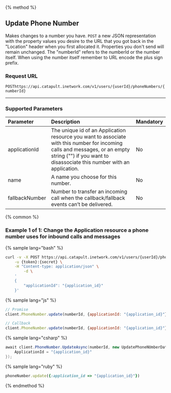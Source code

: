 {% method %}

## Update Phone Number
Makes changes to a number you have. <code class="post">POST</code> a new JSON representation with the property values you desire to the URL that you got back in the "Location" header when you first allocated it. Properties you don't send will remain unchanged. The "numberId" refers to the numberId or the number itself. When using the number itself remember to URL encode the plus sign prefix.

### Request URL

<code class="post">POST</code>`https://api.catapult.inetwork.com/v1/users/{userId}/phoneNumbers/{numberId}`

---

### Supported Parameters
| Parameter      | Description                                                                                                      | Mandatory |
|:---------------|:-----------------------------------------------------------------------------------------------------------------|:----------|
| applicationId  | The unique id of an Application resource you want to associate with this number for incoming calls and messages, or an empty string ("") if you want to disassociate this number with an application. | No        |
| name           | A name you choose for this number.                                                                               | No        |
| fallbackNumber | Number to transfer an incoming call when the callback/fallback events can’t be delivered.                        | No        |

{% common %}


### Example 1 of 1: Change the Application resource a phone number uses for inbound calls and messages

{% sample lang="bash" %}

```bash
curl -v -X POST https://api.catapult.inetwork.com/v1/users/{userId}/phoneNumbers/{numberId} \
	-u {token}:{secret} \
	-H "Content-type: application/json" \
		-d \
	'
	{
		"applicationId": "{application_id}"
	}'
```

{% sample lang="js" %}


```js
// Promise
client.PhoneNumber.update(numberId, {applicationId: "{application_id}"}).then(function(){});

// Callback
client.PhoneNumber.update(numberId, {applicationId: "{application_id}"}, function(err){});
```

{% sample lang="csharp" %}

```csharp
await client.PhoneNumber.UpdateAsync(numberId, new UpdatePhoneNUmberData {
    ApplicationId = "{application_id}"
});
```

{% sample lang="ruby" %}

```ruby
phoneNumber.update({:application_id => "{application_id}"})
```
{% endmethod %}
